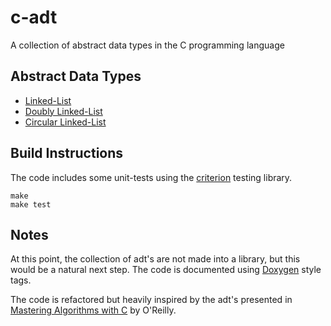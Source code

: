 # c-adt

A collection of abstract data types in the C programming language

## Abstract Data Types

-   [Linked-List](src/list.h)
-   [Doubly Linked-List](src/dlist.h)
-   [Circular Linked-List](src/clist.h)
<!-- -   [Stack](src/stack.h)
-   [Queue](src/queue.h) -->

## Build Instructions

The code includes some unit-tests using the
[criterion](https://criterion.readthedocs.io/en/master/index.html) testing library.

```
make
make test
```

## Notes

At this point, the collection of adt's are not made into a library, but this would be a natural
next step. The code is documented using [Doxygen](https://www.doxygen.nl/manual/docblocks.html) 
style tags.

The code is refactored but heavily inspired by the adt's presented in
[Mastering Algorithms with C](http://shop.oreilly.com/product/9781565924536.do) by O'Reilly.